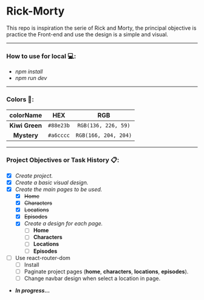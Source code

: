 # Rick-Morty
This repo is inspiration the serie of Rick and Morty, the principal objective is practice the Front-end and use the design is a simple and visual.

---

### How to use for local 💻:

- _npm install_
- _npm run dev_

---

### Colors 🎨:

| colorName | HEX | RGB |
|     :---:      |     :---:      |     :---:      |
| **Kiwi Green** | `#88e23b` | `RGB(136, 226, 59)` |
| **Mystery** | `#a6cccc` | `RGB(166, 204, 204)` |

---

### Project Objectives or Task History 📋:

- [x] _Create project._
- [x] _Create a basic visual design._
- [x] _Create the main pages to be used._
    - [x] ~~Home~~
    - [x] ~~Characters~~
    - [x] ~~Locations~~
    - [x] ~~Episodes~~
    - [x] _Create a design for each page._
        - [ ] **Home**
        - [ ] **Characters**
        - [ ] **Locations**
        - [ ] **Episodes**
- [ ] Use react-router-dom
    - [ ] Install
    - [ ] Paginate project pages (**home**, **characters**, **locations**, **episodes**).
    - [ ] Change navbar design when select a location in page.

- ***In progress...***